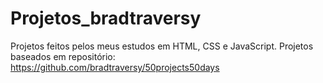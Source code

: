 ﻿# Projetos_bradtraversy
Projetos feitos pelos meus estudos em HTML, CSS e JavaScript.
Projetos baseados em repositório: https://github.com/bradtraversy/50projects50days
